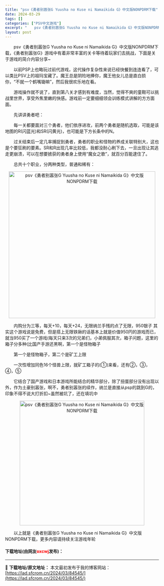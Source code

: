 ```yaml
---
title: "psv《勇者别嚣张G Yuusha no Kuse ni Namaikida G》中文版NONPDRM下载"
date: 2024-03-29
tags: []
categories: ["PSV中文游戏"]
excerpt: "　　psv《勇者别嚣张G Yuusha no Kuse ni Namaikida G》中文版NONPDRM下载，《勇者别嚣张G》游戏中有着非常丰富的关卡等待着玩家们去挑战，下面是关于游戏的简介内容分享~ 　　以前PSP上也略玩过前代游戏，这代操作复杂性来说已经快餐到连连看了，可以类比PSV上的祖玛宝&hellip;"
layout: post
---
```


 <p>　　psv《勇者别嚣张G Yuusha no Kuse ni Namaikida G》中文版NONPDRM下载，《勇者别嚣张G》游戏中有着非常丰富的关卡等待着玩家们去挑战，下面是关于游戏的简介内容分享~</p> <p>　　以前PSP上也略玩过前代游戏，这代操作复杂性来说已经快餐到连连看了，可以类比PSV上的祖玛宝藏了。魔王总是阴险地捧你，魔王他女儿总是直白损你，&ldquo;不就一个鹤嘴锄嘛&rdquo;，然后我很欢乐地在看。</p> <p>　　游戏操作就不说了，直到第八关才感到有难度，当然，觉得不爽的童鞋可以挑战里世界，享受外焦里嫩的快感。游戏前一定要细细领会训练模式讲解的方方面面。</p> <p>　　先讲讲勇者吧：</p> <p>　　每一关都要面对三个勇者，他们依序进攻，前两个勇者是随机选取，可能是该地图的R(闪蓝光)和SR(闪黄光)，也可能是下方长条中的N。</p> <p>　　过关结束后一定几率捕捉到勇者，勇者的职业和怪物的养成关联特别大，这也是个要狂刷的要素。SR和R出现几率比较低，我都没耐心刷下去，一旦出现让其逃走更崩溃，可以在想要掳获的勇者身上使用&ldquo;魔女之歌&rdquo;，就百分百能逮住了。</p> <p>　　总共十个职业，分两种类型，普通和稀有：</p> <p align="center"><img align="" border="0" src="https://www.2023game.com/d/file/p/2019/03-15/97c55d31faddad421e4447f17015e6bb.jpg" width="480" alt="psv《勇者别嚣张G Yuusha no Kuse ni Namaikida G》中文版NONPDRM下载" /></p> <p>　　内购分为三等，每天+10，每天+24，无限纳兰手残的点了无限，950银子 其实这个游戏说是免费，但是搭上无限铁锹的话基本上就是价值950円的游戏而已，就当950买了一个游戏(每天只来3次的兄弟们，小弟佩服其次，箱子问题，这里的箱子分多种(比国产手游还黑啊，第一个是怪物箱子</p> <p>　　第一个是怪物箱子，第二个是矿工上限</p> <p>　　一次性增加同色16个怪兽上限，就矿工箱子的(①)来看，还有②，③，④，⑤</p> <p>　　它结合了国产游戏和日本游戏所能结合的精华部分，除了扭蛋部分没有出现以外，作为土豪别嚣张，啊不，勇者别嚣张的续作，纳兰是直接从psp的跳到G的，印象不得不说大打折扣~虽然被坑了，还在填坑中</p> <p align="center"><img align="" border="0" src="https://lad.sfcrom.cn/wp-content/uploads/2024/03/20240329_660673457242c.jpg" width="408" alt="psv《勇者别嚣张G Yuusha no Kuse ni Namaikida G》中文版NONPDRM下载" /></p> <p>　　以上就是《勇者别嚣张G Yuusha no Kuse ni Namaikida G》中文版NONPDRM下载，更多内容请持续关注游戏年轮</p> <p><h4>下载地址(由网友<font color="red">oxcwj</font>发布)：</h4></p> 

---
📖 **下载地址/原文地址：** 本文最初发布于我的博客网站：[https://lad.sfcrom.cn/2024/03/84545/](https://lad.sfcrom.cn/2024/03/84545/)
